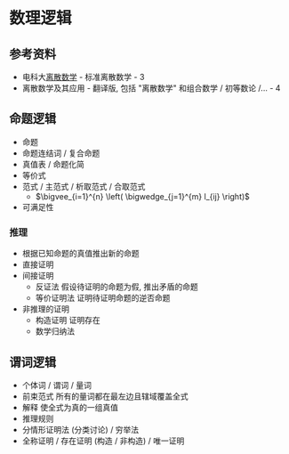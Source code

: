 # 数理逻辑

## 参考资料

* 电科大[离散数学](https://www.bilibili.com/video/BV1RA411C7ma) - 标准离散数学 - 3
* 离散数学及其应用 - 翻译版, 包括 "离散数学" 和组合数学 / 初等数论 /... - 4

## 命题逻辑

* 命题
* 命题连结词 / 复合命题
* 真值表 / 命题化简
* 等价式
* 范式 / 主范式 / 析取范式 / 合取范式
  * $\bigvee_{i=1}^{n} \left( \bigwedge_{j=1}^{m} l_{ij} \right)$
* 可满足性

### 推理

* 根据已知命题的真值推出新的命题
* 直接证明
* 间接证明
  * 反证法 假设待证明的命题为假, 推出矛盾的命题
  * 等价证明法 证明待证明命题的逆否命题
* 非推理的证明
  * 构造证明 证明存在
  * 数学归纳法

## 谓词逻辑

* 个体词 / 谓词 / 量词
* 前束范式 所有的量词都在最左边且辖域覆盖全式
* 解释 使全式为真的一组真值
* 推理规则
* 分情形证明法 (分类讨论) / 穷举法
* 全称证明 / 存在证明 (构造 / 非构造) / 唯一证明

